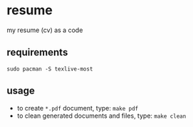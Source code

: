 resume
======
my resume (cv) as a code

## requirements

```
sudo pacman -S texlive-most
```

## usage

- to create `*.pdf` document, type: `make pdf`
- to clean generated documents and files, type: `make clean`
